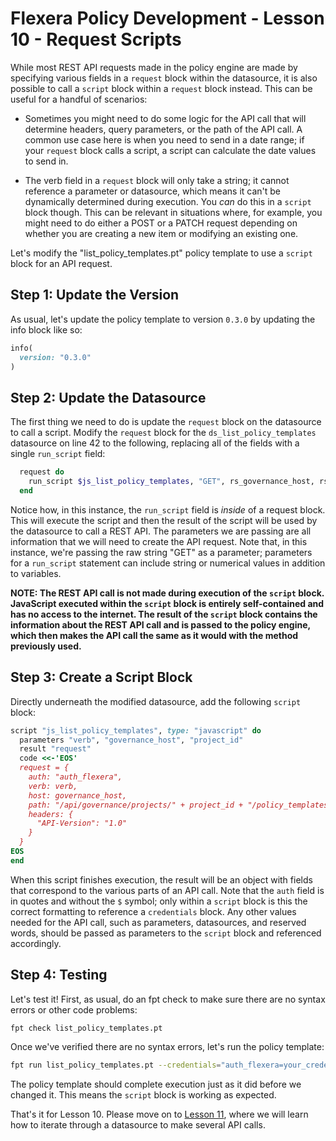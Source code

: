 # Flexera Policy Development - Lesson 10 - Request Scripts

While most REST API requests made in the policy engine are made by specifying various fields in a `request` block within the datasource, it is also possible to call a `script` block within a `request` block instead. This can be useful for a handful of scenarios:

* Sometimes you might need to do some logic for the API call that will determine headers, query parameters, or the path of the API call. A common use case here is when you need to send in a date range; if your `request` block calls a script, a script can calculate the date values to send in.

* The verb field in a `request` block will only take a string; it cannot reference a parameter or datasource, which means it can't be dynamically determined during execution. You *can* do this in a `script` block though. This can be relevant in situations where, for example, you might need to do either a POST or a PATCH request depending on whether you are creating a new item or modifying an existing one.

Let's modify the "list_policy_templates.pt" policy template to use a `script` block for an API request.

## Step 1: Update the Version

As usual, let's update the policy template to version `0.3.0` by updating the info block like so:

```ruby
info(
  version: "0.3.0"
)
```

## Step 2: Update the Datasource

The first thing we need to do is update the `request` block on the datasource to call a script. Modify the `request` block for the `ds_list_policy_templates` datasource on line 42 to the following, replacing all of the fields with a single `run_script` field:

```ruby
  request do
    run_script $js_list_policy_templates, "GET", rs_governance_host, rs_project_id
  end
```

Notice how, in this instance, the `run_script` field is *inside* of a request block. This will execute the script and then the result of the script will be used by the datasource to call a REST API. The parameters we are passing are all information that we will need to create the API request. Note that, in this instance, we're passing the raw string "GET" as a parameter; parameters for a `run_script` statement can include string or numerical values in addition to variables.

**NOTE: The REST API call is not made during execution of the `script` block. JavaScript executed within the `script` block is entirely self-contained and has no access to the internet. The result of the `script` block contains the information about the REST API call and is passed to the policy engine, which then makes the API call the same as it would with the method previously used.**

## Step 3: Create a Script Block

Directly underneath the modified datasource, add the following `script` block:

```ruby
script "js_list_policy_templates", type: "javascript" do
  parameters "verb", "governance_host", "project_id"
  result "request"
  code <<-'EOS'
  request = {
    auth: "auth_flexera",
    verb: verb,
    host: governance_host,
    path: "/api/governance/projects/" + project_id + "/policy_templates",
    headers: {
      "API-Version": "1.0"
    }
  }
EOS
end
```

When this script finishes execution, the result will be an object with fields that correspond to the various parts of an API call. Note that the `auth` field is in quotes and without the `$` symbol; only within a `script` block is this the correct formatting to reference a `credentials` block. Any other values needed for the API call, such as parameters, datasources, and reserved words, should be passed as parameters to the `script` block and referenced accordingly.

## Step 4: Testing

Let's test it! First, as usual, do an fpt check to make sure there are no syntax errors or other code problems:

```bash
fpt check list_policy_templates.pt
```

Once we've verified there are no syntax errors, let's run the policy template:

```bash
fpt run list_policy_templates.pt --credentials="auth_flexera=your_credential_identifier"
```

The policy template should complete execution just as it did before we changed it. This means the `script` block is working as expected.

That's it for Lesson 10. Please move on to [Lesson 11](https://github.com/flexera-public/policy_engine_training/blob/main/11_iterating/README.md), where we will learn how to iterate through a datasource to make several API calls.
